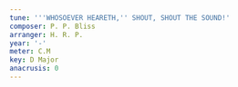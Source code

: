 ```yaml
---
tune: '''WHOSOEVER HEARETH,'' SHOUT, SHOUT THE SOUND!'
composer: P. P. Bliss
arranger: H. R. P.
year: '-'
meter: C.M
key: D Major
anacrusis: 0
---
```

